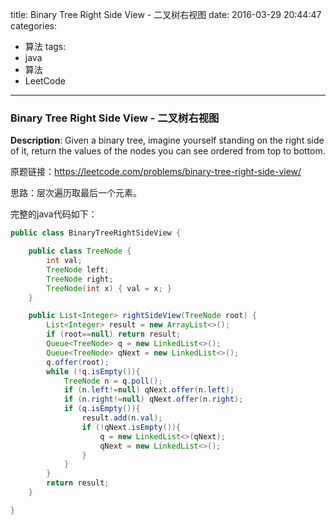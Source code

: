 




title: Binary Tree Right Side View - 二叉树右视图
date: 2016-03-29 20:44:47
categories: 
- 算法
tags: 
- java
- 算法
- LeetCode
<!--updated: 2016-03-29 21:40:47-->
---

### Binary Tree Right Side View - 二叉树右视图
**Description**: Given a binary tree, imagine yourself standing on the right side of it, return the values of the nodes you can see ordered from top to bottom.

原题链接：https://leetcode.com/problems/binary-tree-right-side-view/

思路：层次遍历取最后一个元素。

完整的java代码如下：

```java
public class BinaryTreeRightSideView {

    public class TreeNode {
        int val;
        TreeNode left;
        TreeNode right;
        TreeNode(int x) { val = x; }
    }

    public List<Integer> rightSideView(TreeNode root) {
        List<Integer> result = new ArrayList<>();
        if (root==null) return result;
        Queue<TreeNode> q = new LinkedList<>();
        Queue<TreeNode> qNext = new LinkedList<>();
        q.offer(root);
        while (!q.isEmpty()){
            TreeNode n = q.poll();
            if (n.left!=null) qNext.offer(n.left);
            if (n.right!=null) qNext.offer(n.right);
            if (q.isEmpty()){
                result.add(n.val);
                if (!qNext.isEmpty()){
                    q = new LinkedList<>(qNext);
                    qNext = new LinkedList<>();
                }
            }
        }
        return result;
    }

}
```
